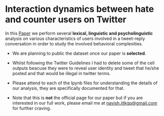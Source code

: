 # Interaction dynamics between hate and counter users on Twitter

In this [Paper](https://dl.acm.org/doi/abs/10.1145/3371158.3371172) we perform  several __lexical, linguistic and psycholinguistic__ analysis on various characteristics of users involved in a tweet-reply conversation in order to study the involved behavioral complexities.

* We are planning to public the dataset once our paper is __selected__.

* Whilst following the Twitter Guidelines I had to delete some of the cell outputs beacuse they were to reveal user identity and tweet that he/she posted and that would be illegal in twitter terms.

* Please attend to each of the Ipynb files for understanding the details of our analysis, they are specifically documented for that.

* Note that this is __not__ the official page for our paper but if you are interested in our full work, please email me at navish.iitkgp@gmail.com for further craving. 
